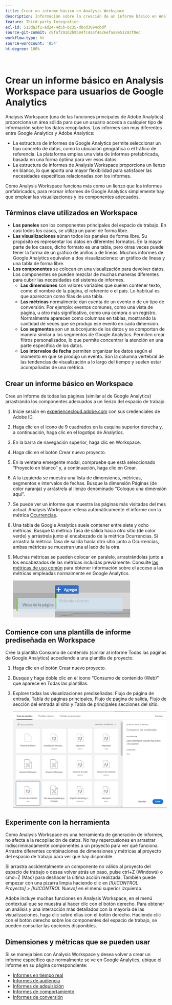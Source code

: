 ```yaml
---
title: Crear un informe básico en Analysis Workspace
description: Información sobre la creación de un informe básico en Analysis Workspace en un formato dirigido a usuarios familiarizados con herramientas de terceros, como Google Analytics.
feature: Third-party Integration
exl-id: 513da3f1-ad24-4d5b-bc35-dbcd3694cbdf
source-git-commit: c8faf29262b9b04fc426f4a26efaa8e51293f0ec
workflow-type: ht
source-wordcount: '854'
ht-degree: 100%

---
```


# Crear un informe básico en Analysis Workspace para usuarios de Google Analytics

Analysis Workspace (una de las funciones principales de Adobe Analytics) proporciona un área sólida para que un usuario acceda a cualquier tipo de información sobre los datos recopilados. Los informes son muy diferentes entre Google Analytics y Adobe Analytics:

* La estructura de informes de Google Analytics permite seleccionar un tipo concreto de datos, como la ubicación geográfica o el tráfico de referencia. La plataforma emplea una vista de informes prefabricada, basada en una forma óptima para ver esos datos.
* La estructura de informes de Analysis Workspace proporciona un lienzo en blanco, lo que aporta una mayor flexibilidad para satisfacer las necesidades específicas relacionadas con los informes.

Como Analysis Workspace funciona más como un lienzo que los informes prefabricados, para recrear informes de Google Analytics simplemente hay que emplear las visualizaciones y los componentes adecuados.

## Términos clave utilizados en Workspace

* **Los paneles** son los componentes principales del espacio de trabajo. En casi todos los casos, se utiliza un panel de forma libre.
* **Las visualizaciones** aúnan todos los paneles de forma libre. Su propósito es representar los datos en diferentes formatos. En la mayor parte de los casos, dicho formato es una tabla, pero otras veces puede tener la forma de un gráfico de anillos o de líneas. Muchos informes de Google Analytics equivalen a dos visualizaciones: un gráfico de líneas y una tabla de forma libre.
* **Los componentes** se colocan en una visualización para devolver datos. Los componentes se pueden mezclar de muchas maneras diferentes para cubrir las necesidades del sistema de informes.
   * **Las dimensiones** son valores variables que suelen contener texto, como el nombre de la página, el referente o el país. Lo habitual es que aparezcan como filas de una tabla.
   * **Las métricas** normalmente dan cuenta de un evento o de un tipo de conversión. Por ejemplo: eventos comunes, como una vista de página, u otro más significativo, como una compra o un registro. Normalmente aparecen como columnas en tablas, mostrando la cantidad de veces que se produjo ese evento en cada dimensión.
   * **Los segmentos** son un subconjunto de los datos y se comportan de manera similar a los segmentos de Google Analytics. Permiten crear filtros personalizados, lo que permite concentrar la atención en una parte específica de los datos.
   * **Los intervalos de fecha** permiten organizar los datos según el momento en que se produjo un evento. Son la columna vertebral de las tendencias de visualización a lo largo del tiempo y suelen estar acompañadas de una métrica.

## Crear un informe básico en Workspace

Cree un informe de todas las páginas (similar al de Google Analytics) arrastrando los componentes adecuados a un lienzo del espacio de trabajo.

1. Inicie sesión en [experiencecloud.adobe.com](https://experiencecloud.adobe.com) con sus credenciales de Adobe ID.
1. Haga clic en el icono de 9 cuadrados en la esquina superior derecha y, a continuación, haga clic en el logotipo de Analytics.
1. En la barra de navegación superior, haga clic en Workspace.
1. Haga clic en el botón Crear nuevo proyecto.
1. En la ventana emergente modal, compruebe que está seleccionado “Proyecto en blanco” y, a continuación, haga clic en Crear.
1. A la izquierda se muestra una lista de dimensiones, métricas, segmentos e intervalos de fechas. Busque la dimensión Páginas (de color naranja) y arrástrela al lienzo denominado “Coloque una dimensión aquí”.
1. Se puede ver un informe que muestra las páginas más visitadas del mes actual. Analysis Workspace rellena automáticamente el informe con la métrica [Ocurrencias](/help/components/metrics/occurrences.md).
1. Una tabla de Google Analytics suele contener entre siete y ocho métricas. Busque la métrica Tasa de salida hacia otro sitio (de color verde) y arrástrela junto al encabezado de la métrica Ocurrencias. Si arrastra la métrica Tasa de salida hacia otro sitio junto a Ocurrencias, ambas métricas se muestran una al lado de la otra.
1. Muchas métricas se pueden colocar en paralelo, arrastrándolas junto a los encabezados de las métricas incluidas previamente. Consulte [las métricas de uso común](common-metrics.md) para obtener información sobre el acceso a las métricas empleadas normalmente en Google Analytics.

   ![Nueva métrica](/help/technotes/ga-to-aa/assets/new_metric.png)

## Comience con una plantilla de informe prediseñada en Workspace

Cree la plantilla Consumo de contenido (similar al informe Todas las páginas de Google Analytics) accediendo a una plantilla de proyecto.

1. Haga clic en el botón Crear nuevo proyecto.
1. Busque y haga doble clic en el icono “Consumo de contenido (Web)” que aparece en Todas las plantillas.
1. Explore todas las visualizaciones prediseñadas: Flujo de página de entrada, Tabla de páginas principales, Flujo de página de salida, Flujo de sección del entrada al sitio y Tabla de principales secciones del sitio.

   ![Selección de plantilla](/help/technotes/ga-to-aa/assets/content_consumption_template.png)

## Experimente con la herramienta

Como Analysis Workspace es una herramienta de generación de informes, no afecta a la recopilación de datos. No hay repercusiones en arrastrar indiscriminadamente componentes a un proyecto para ver qué funciona. Arrastre diferentes combinaciones de dimensiones y métricas al proyecto del espacio de trabajo para ver qué hay disponible.

Si arrastra accidentalmente un componente no válido al proyecto del espacio de trabajo o desea volver atrás un paso, pulse ctrl+Z (Windows) o cmd+Z (Mac) para deshacer la última acción realizada. También puede empezar con una pizarra limpia haciendo clic en *[!UICONTROL Proyecto] > [!UICONTROL Nuevo]* en el menú superior izquierdo.

Adobe incluye muchas funciones en Analysis Workspace, en el menú contextual que se muestra al hacer clic con el botón derecho. Para obtener un análisis y una interacción más detallados con la mayoría de las visualizaciones, haga clic sobre ellas con el botón derecho. Haciendo clic con el botón derecho sobre los componentes del espacio de trabajo, se pueden consultar las opciones disponibles.

## Dimensiones y métricas que se pueden usar

Si se maneja bien con Analysis Workspace y desea volver a crear un informe específico que normalmente se ve en Google Analytics, ubique el informe en su página correspondiente:

* [Informes en tiempo real](realtime-reports.md)
* [Informes de audiencia](audience-reports.md)
* [Informes de adquisición](acquisition-reports.md)
* [Informes de comportamiento](behavior-reports.md)
* [Informes de conversión](conversions-reports.md)
